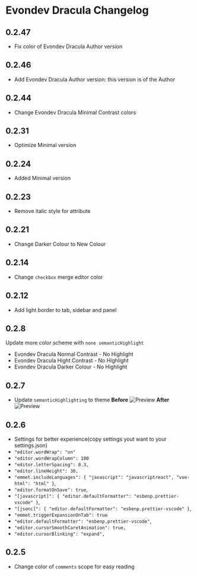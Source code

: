 # Evondev Dracula Changelog

## 0.2.47

- Fix color of Evondev Dracula Author version

## 0.2.46

- Add Evondev Dracula Author version: this version is of the Author

## 0.2.44

- Change Evondev Dracula Minimal Contrast colors

## 0.2.31

- Optimize Minimal version

## 0.2.24

- Added Minimal version

## 0.2.23

- Remove italic style for attribute

## 0.2.21

- Change Darker Colour to New Colour

## 0.2.14

- Change `checkbox` merge editor color

## 0.2.12

- Add light border to tab, sidebar and panel

## 0.2.8

Update more color scheme with `none semanticHighlight`

- Evondev Dracula Normal Contrast - No Highlight
- Evondev Dracula Hight Contrast - No Highlight
- Evondev Dracula Darker Colour - No Highlight

## 0.2.7

- Update `semanticHighlighting` to theme
  **Before**
  ![Preview](https://raw.githubusercontent.com/evondev/evondev-dracula/master/screenshots/none-semantic-highlight.png)
  **After**
  ![Preview](https://raw.githubusercontent.com/evondev/evondev-dracula/master/screenshots/semantic-highlight.png)

## 0.2.6

- Settings for better experience(copy settings yout want to your settings.json)
- `"editor.wordWrap": "on"`
- `"editor.wordWrapColumn": 100`
- `"editor.letterSpacing": 0.3,`
- `"editor.lineHeight": 30,`
- `"emmet.includeLanguages": { "javascript": "javascriptreact", "vue-html": "html" }`,
- `"editor.formatOnSave": true`,
- `"[javascript]": { "editor.defaultFormatter": "esbenp.prettier-vscode" }`,
- `"[jsonc]": { "editor.defaultFormatter": "esbenp.prettier-vscode" }`,
- `"emmet.triggerExpansionOnTab": true`
- `"editor.defaultFormatter": "esbenp.prettier-vscode"`,
- `"editor.cursorSmoothCaretAnimation": true,`
- `"editor.cursorBlinking": "expand",`

## 0.2.5

- Change color of `comments` scope for easy reading
